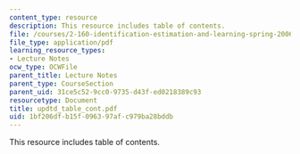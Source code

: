 ```yaml
---
content_type: resource
description: This resource includes table of contents.
file: /courses/2-160-identification-estimation-and-learning-spring-2006/1bf206dfb15f096397afc979ba28bddb_updtd_table_cont.pdf
file_type: application/pdf
learning_resource_types:
- Lecture Notes
ocw_type: OCWFile
parent_title: Lecture Notes
parent_type: CourseSection
parent_uid: 31ce5c52-9cc0-9735-d43f-ed0218389c93
resourcetype: Document
title: updtd_table_cont.pdf
uid: 1bf206df-b15f-0963-97af-c979ba28bddb
---
```

This resource includes table of contents.

